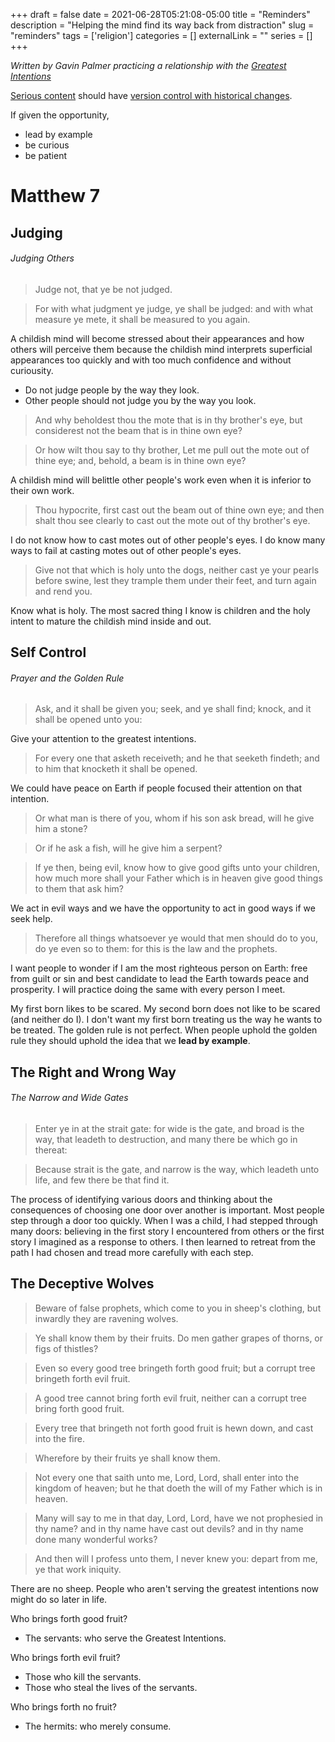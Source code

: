 +++ 
draft = false
date = 2021-06-28T05:21:08-05:00
title = "Reminders"
description = "Helping the mind find its way back from distraction"
slug = "reminders" 
tags = ['religion']
categories = []
externalLink = ""
series = []
+++

*Written by Gavin Palmer practicing a relationship with the [Greatest Intentions](/posts/helping-the-greatest-intentions)*

[Serious content](/posts/content-creation) should have [version control with historical changes](https://github.com/heroLFG/hugo-herolfg-site/commits/dev/content/posts/reminders.md).

If given the opportunity,
- lead by example
- be curious
- be patient

# Matthew 7

## Judging
###### Judging Others

> Judge not, that ye be not judged.

> For with what judgment ye judge, ye shall be judged: and with what measure ye mete, it shall be measured to you again.

A childish mind will become stressed about their appearances and how others will perceive them because the childish mind interprets superficial appearances too quickly and with too much confidence and without curiousity.

- Do not judge people by the way they look.
- Other people should not judge you by the way you look.

> And why beholdest thou the mote that is in thy brother's eye, but considerest not the beam that is in thine own eye?

> Or how wilt thou say to thy brother, Let me pull out the mote out of thine eye; and, behold, a beam is in thine own eye?

A childish mind will belittle other people's work even when it is inferior to their own work.

> Thou hypocrite, first cast out the beam out of thine own eye; and then shalt thou see clearly to cast out the mote out of thy brother's eye.

I do not know how to cast motes out of other people's eyes.  I do know many ways to fail at casting motes out of other people's eyes.

> Give not that which is holy unto the dogs, neither cast ye your pearls before swine, lest they trample them under their feet, and turn again and rend you.

Know what is holy.  The most sacred thing I know is children and the holy intent to mature the childish mind inside and out.

## Self Control
###### Prayer and the Golden Rule

> Ask, and it shall be given you; seek, and ye shall find; knock, and it shall be opened unto you:

Give your attention to the greatest intentions.

> For every one that asketh receiveth; and he that seeketh findeth; and to him that knocketh it shall be opened.

We could have peace on Earth if people focused their attention on that intention.

> Or what man is there of you, whom if his son ask bread, will he give him a stone?

> Or if he ask a fish, will he give him a serpent?

> If ye then, being evil, know how to give good gifts unto your children, how much more shall your Father which is in heaven give good things to them that ask him?

We act in evil ways and we have the opportunity to act in good ways if we seek help.

> Therefore all things whatsoever ye would that men should do to you, do ye even so to them: for this is the law and the prophets.

I want people to wonder if I am the most righteous person on Earth: free from guilt or sin and best candidate to lead the Earth towards peace and prosperity.  I will practice doing the same with every person I meet.

My first born likes to be scared.  My second born does not like to be scared (and neither do I).  I don't want my first born treating us the way he wants to be treated.  The golden rule is not perfect.  When people uphold the golden rule they should uphold the idea that we **lead by example**.


## The Right and Wrong Way
###### The Narrow and Wide Gates

> Enter ye in at the strait gate: for wide is the gate, and broad is the way, that leadeth to destruction, and many there be which go in thereat:

> Because strait is the gate, and narrow is the way, which leadeth unto life, and few there be that find it.

The process of identifying various doors and thinking about the consequences of choosing one door over another is important.  Most people step through a door too quickly.  When I was a child, I had stepped through many doors: believing in the first story I encountered from others or the first story I imagined as a response to others.  I then learned to retreat from the path I had chosen and tread more carefully with each step.

## The Deceptive Wolves

> Beware of false prophets, which come to you in sheep's clothing, but inwardly they are ravening wolves.

> Ye shall know them by their fruits. Do men gather grapes of thorns, or figs of thistles?

> Even so every good tree bringeth forth good fruit; but a corrupt tree bringeth forth evil fruit.

> A good tree cannot bring forth evil fruit, neither can a corrupt tree bring forth good fruit.

> Every tree that bringeth not forth good fruit is hewn down, and cast into the fire.

> Wherefore by their fruits ye shall know them.

> Not every one that saith unto me, Lord, Lord, shall enter into the kingdom of heaven; but he that doeth the will of my Father which is in heaven.

> Many will say to me in that day, Lord, Lord, have we not prophesied in thy name? and in thy name have cast out devils? and in thy name done many wonderful works?

> And then will I profess unto them, I never knew you: depart from me, ye that work iniquity.

There are no sheep.  People who aren't serving the greatest intentions now might do so later in life.

Who brings forth good fruit?
- The servants: who serve the Greatest Intentions.

Who brings forth evil fruit?
- Those who kill the servants.
- Those who steal the lives of the servants.

Who brings forth no fruit?
- The hermits: who merely consume.
